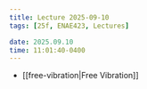 ```yaml
---
title: Lecture 2025-09-10
tags: [25f, ENAE423, Lectures]

date: 2025.09.10
time: 11:01:40-0400
---
```


- [[free-vibration|Free Vibration]]

